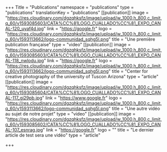 +++
Title = "Publications"
namespace = "publications"
type = "publications"
translationKey = "publications"
[[publication]]
image = "https://res.cloudinary.com/dgzqhksfz/image/upload/w_1000,h_800,c_limit,q_60/v1593085603/CATA%CC%81LOGO_CUALLADO%CC%81_EXPO_CANAL-120_uyaf4d.jpg"
link = "https://google.fr"
logo = "https://res.cloudinary.com/dgzqhksfz/image/upload/w_1000,h_800,c_limit,q_60/v1593113662/logo-communidad_sqhg5l.png"
title = "Une première publication française"
type = "video"
[[publication]]
image = "https://res.cloudinary.com/dgzqhksfz/image/upload/w_1000,h_800,c_limit,q_60/v1593085603/CATA%CC%81LOGO_CUALLADO%CC%81_EXPO_CANAL-118_nwlodu.jpg"
link = "https://google.fr"
logo = "https://res.cloudinary.com/dgzqhksfz/image/upload/w_1000,h_800,c_limit,q_60/v1593113662/logo-communidad_sqhg5l.png"
title = "Center for creative photography of the university of Tuscon Arizona"
type = "article"
[[publication]]
image = "https://res.cloudinary.com/dgzqhksfz/image/upload/w_1000,h_800,c_limit,q_60/v1593085604/CATA%CC%81LOGO_CUALLADO%CC%81_EXPO_CANAL-117_gj29pb.jpg"
link = "https://www.google.fr"
logo = "https://res.cloudinary.com/dgzqhksfz/image/upload/w_1000,h_800,c_limit,q_60/v1593113662/logo-communidad_sqhg5l.png"
title = "Une autre vidéo au sujet de notre projet"
type = "video"
[[publication]]
image = "https://res.cloudinary.com/dgzqhksfz/image/upload/w_1000,h_800,c_limit,q_60/v1593085602/CATA%CC%81LOGO_CUALLADO%CC%81_EXPO_CANAL-107_esnrag.jpg"
link = "https://google.fr"
logo = ""
title = "Le dernier article de test sera une vidéo"
type = "article"

+++
